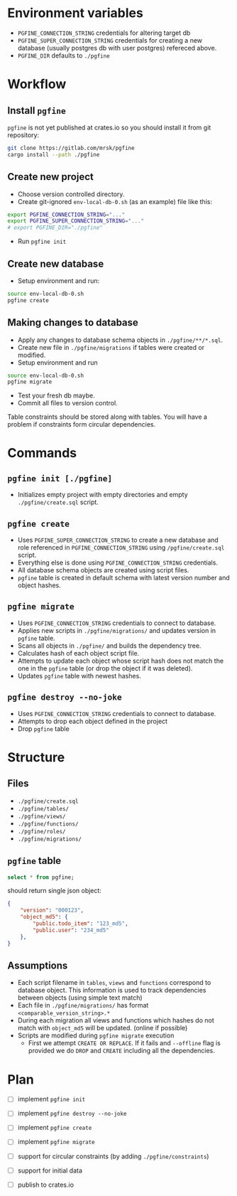 

# Environment variables

- `PGFINE_CONNECTION_STRING` credentials for altering target db
- `PGFINE_SUPER_CONNECTION_STRING` credentials for creating a new database (usually postgres db with user postgres) refereced above.
- `PGFINE_DIR` defaults to `./pgfine`


# Workflow

## Install `pgfine`

`pgfine` is not yet published at crates.io so you should install it from git repository:
```bash
git clone https://gitlab.com/mrsk/pgfine
cargo install --path ./pgfine
```

## Create new project

- Choose version controlled directory.
- Create git-ignored `env-local-db-0.sh` (as an example) file like this:

```bash
export PGFINE_CONNECTION_STRING="..."
export PGFINE_SUPER_CONNECTION_STRING="..."
# export PGFINE_DIR="./pgfine"
```
- Run `pgfine init`


## Create new database


- Setup environment and run:

```bash
source env-local-db-0.sh
pgfine create
```


## Making changes to database

- Apply any changes to database schema objects in `./pgfine/**/*.sql`.
- Create new file in `./pgfine/migrations` if tables were created or modified.
- Setup environment and run 
```bash
source env-local-db-0.sh
pgfine migrate
```

- Test your fresh db maybe.
- Commit all files to version control.


Table constraints should be stored along with tables. You will have a problem if constraints form circular dependencies.

# Commands

## `pgfine init [./pgfine]`

- Initializes empty project with empty directories and empty `./pgfine/create.sql` script.
  

## `pgfine create`

- Uses `PGFINE_SUPER_CONNECTION_STRING` to create a new database and role referenced in `PGFINE_CONNECTION_STRING` using `/pgfine/create.sql` script.
- Everything else is done using `PGFINE_CONNECTION_STRING` credentials.
- All database schema objects are created using script files.
- `pgfine` table is created in default schema with latest version number and object hashes.


## `pgfine migrate`

- Uses `PGFINE_CONNECTION_STRING` credentials to connect to database.
- Applies new scripts in `./pgfine/migrations/` and updates version in `pgfine` table.
- Scans all objects in `./pgfine/` and builds the dependency tree.
- Calculates hash of each object script file.
- Attempts to update each object whose script hash does not match the one in the `pgfine` table (or drop the object if it was deleted).
- Updates `pgfine` table with newest hashes.


## `pgfine destroy --no-joke`

- Uses `PGFINE_CONNECTION_STRING` credentials to connect to database.
- Attempts to drop each object defined in the project
- Drop `pgfine` table


# Structure

## Files
- `./pgfine/create.sql`
- `./pgfine/tables/`
- `./pgfine/views/`
- `./pgfine/functions/`
- `./pgfine/roles/`
- `./pgfine/migrations/`

## `pgfine` table

```sql
select * from pgfine;
```

should return single json object:

```json
{
    "version": "000123",
    "object_md5": {
        "public.todo_item": "123_md5",
        "public.user": "234_md5"
    },
}
```

## Assumptions

- Each script filename in `tables`, `views` and `functions` correspond to database object. This information is used to track dependencies between objects (using simple text match)
- Each file in `./pgfine/migrations/` has format `<comparable_version_string>.*`
- During each migration all views and functions which hashes do not match with `object_md5` will be updated. (online if possible)
- Scripts are modified during `pgfine migrate` execution
  - First we attempt `CREATE OR REPLACE`. If it fails and `--offline` flag is provided we do `DROP` and `CREATE` including all the dependencies.



# Plan

- [ ] implement `pgfine init`
- [ ] implement `pgfine destroy --no-joke`
- [ ] implement `pgfine create`
- [ ] implement `pgfine migrate`
- [ ] support for circular constraints (by adding `./pgfine/constraints`)
- [ ] support for initial data
- [ ] publish to crates.io

